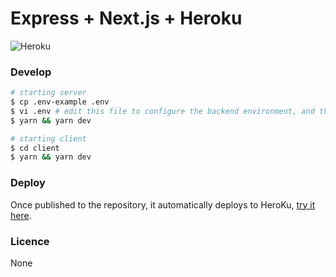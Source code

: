 # Express + Next.js + Heroku

![Heroku](http://heroku-badge.herokuapp.com/?app=express-nextjs-app&style=flat&svg=1)

### Develop

```bash
# starting server
$ cp .env-example .env
$ vi .env # edit this file to configure the backend environment, and then save it.
$ yarn && yarn dev

# starting client
$ cd client
$ yarn && yarn dev
```

### Deploy
Once published to the repository, it automatically deploys to HeroKu, [try it here](https://express-nextjs-app.herokuapp.com/).


### Licence
None
